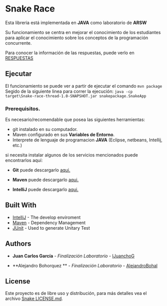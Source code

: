 # Snake Race

Esta libreria está implementada en **JAVA** como laboratorio de **ARSW**

Su funcionamiento se centra en mejorar el conocimiento de los estudiantes para aplicar el conocimiento sobre los conceptos de la programación concurrente.


Para conocer la información de las respuestas, puede verlo en [RESPUESTAS](SNAKE_RACE\RESPUESTAS.txt)

## Ejecutar

El funcionamiento se puede ver a partir de ejecutar el comando
```mvn package```
Segido de la siguiente linea para correr la ejecución:
``` java -cp target\Snake-race-thread-1.0-SNAPSHOT.jar snakepackage.SnakeApp ```
 
### Prerequisitos.

Es necesario/recomendable que posea las siguientes herramientas:

- git instalado en su computador.
- Maven configurado en sus **Variables de Entorno**.
- Interprete de lenguaje de programacion **JAVA** (Eclipse, netbeans, Intellij, etc.)

si necesita instalar algunos de los servicios mencionados puede encontrarlos aquí:

- **Git** puede descargarlo [aqui.](https://git-scm.com/downloads)

- **Maven** puede descargarlo [aqui.](https://maven.apache.org/download.cgi)

- **IntelliJ** puede descargarlo [aqui.](https://www.jetbrains.com/es-es/idea/download/)



## Built With

* [IntelliJ](https://www.jetbrains.com/es-es/idea/) - The develop enviroment
* [Maven](https://maven.apache.org/) - Dependency Management
* [JUnit](https://junit.org/junit5/) - Used to generate Unitary Test


## Authors

* **Juan Carlos García** - *Finalización Laboratorio* - [IJuanchoG](https://github.com/IJuanchoG)

* **Alejandro Bohorquez ** - *Finalización Laboratorio* - [AlejandroBohal](https://github.com/AlejandroBohal)

## License

Este proyecto es de libre uso y distribución, para más detalles vea el archivo [Snake LICENSE.md](SNAKE_RACE\LICENSE.md).